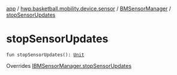 [app](../../index.md) / [hwp.basketball.mobility.device.sensor](../index.md) / [BMSensorManager](index.md) / [stopSensorUpdates](.)

# stopSensorUpdates

`fun stopSensorUpdates(): `[`Unit`](https://kotlinlang.org/api/latest/jvm/stdlib/kotlin/-unit/index.html)

Overrides [IBMSensorManager.stopSensorUpdates](../-i-b-m-sensor-manager/stop-sensor-updates.md)

